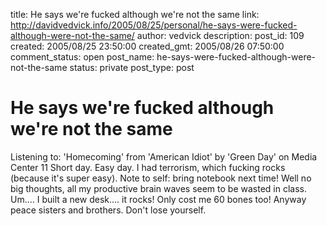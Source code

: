 title: He says we're fucked although we're not the same
link: http://davidvedvick.info/2005/08/25/personal/he-says-were-fucked-although-were-not-the-same/
author: vedvick
description: 
post_id: 109
created: 2005/08/25 23:50:00
created_gmt: 2005/08/26 07:50:00
comment_status: open
post_name: he-says-were-fucked-although-were-not-the-same
status: private
post_type: post

# He says we're fucked although we're not the same

Listening to: 'Homecoming' from 'American Idiot' by 'Green Day' on Media Center 11 Short day. Easy day. I had terrorism, which fucking rocks (because it's super easy). Note to self: bring notebook next time! Well no big thoughts, all my productive brain waves seem to be wasted in class. Um.... I built a new desk.... it rocks! Only cost me 60 bones too! Anyway peace sisters and brothers. Don't lose yourself.